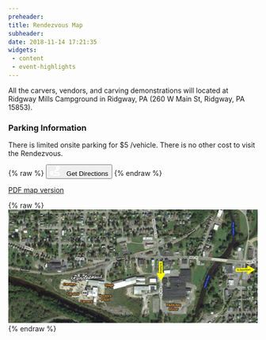 ```yaml
---
preheader: 
title: Rendezvous Map
subheader: 
date: 2018-11-14 17:21:35
widgets:
 - content
 - event-highlights
---
```


All the carvers, vendors, and carving demonstrations will located at Ridgway Mills Campground in Ridgway, PA (260 W Main St, Ridgway, PA 15853).

### Parking Information
There is limited onsite parking for $5 /vehicle. There is no other cost to visit the Rendezvous. 

{% raw %}
<a href="https://goo.gl/maps/h5siJVHpiNKjC5vS7">
<button class="uk-button uk-button-primary uk-button-large"><svg xmlns="http://www.w3.org/2000/svg" viewBox="0 0 512 512" style="width:20px; height: 20px; margin-right: 10px"><!--! Font Awesome Pro 6.1.0 by @fontawesome - https://fontawesome.com License - https://fontawesome.com/license (Commercial License) Copyright 2022 Fonticons, Inc. --><path style="fill: white" d="M320 256C302.3 256 288 270.3 288 288C288 305.7 302.3 320 320 320H416C469 320 512 362.1 512 416C512 469 469 512 416 512H139.6C148.3 502.1 158.9 489.4 169.6 475.2C175.9 466.8 182.4 457.6 188.6 448H416C433.7 448 448 433.7 448 416C448 398.3 433.7 384 416 384H320C266.1 384 223.1 341 223.1 288C223.1 234.1 266.1 192 320 192H362.1C340.2 161.5 320 125.4 320 96C320 42.98 362.1 0 416 0C469 0 512 42.98 512 96C512 160 416 256 416 256H320zM416 128C433.7 128 448 113.7 448 96C448 78.33 433.7 64 416 64C398.3 64 384 78.33 384 96C384 113.7 398.3 128 416 128zM118.3 487.8C118.1 488 117.9 488.2 117.7 488.4C113.4 493.4 109.5 497.7 106.3 501.2C105.9 501.6 105.5 502 105.2 502.4C99.5 508.5 96 512 96 512C96 512 0 416 0 352C0 298.1 42.98 255.1 96 255.1C149 255.1 192 298.1 192 352C192 381.4 171.8 417.5 149.9 448C138.1 463.2 127.7 476.9 118.3 487.8L118.3 487.8zM95.1 384C113.7 384 127.1 369.7 127.1 352C127.1 334.3 113.7 320 95.1 320C78.33 320 63.1 334.3 63.1 352C63.1 369.7 78.33 384 95.1 384z"/></svg> Get Directions</button></a>
{% endraw %}



[PDF map version](./2022_Rendezvous_Ridgway_Map.pdf)

{% raw %}
<a href="./2022-event-map.jpg">
<img src="2022-event-map.jpg" alt="2022 Rendezvous Map" /></a>
{% endraw %}

